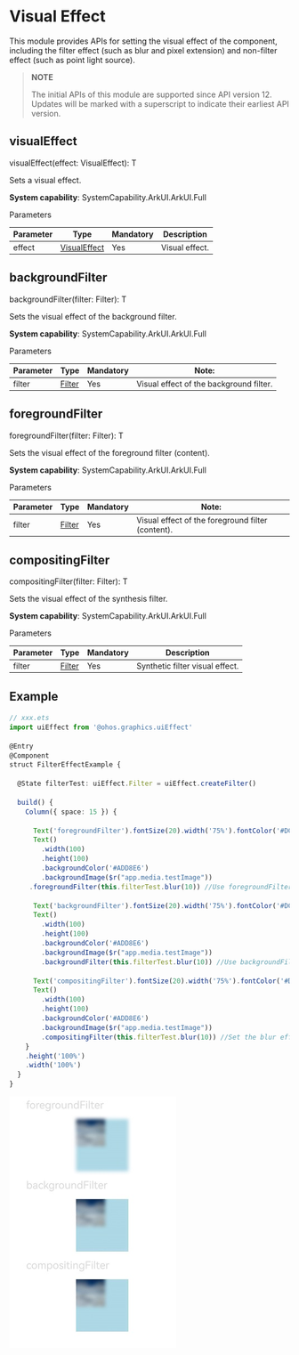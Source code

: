 # Visual Effect

This module provides APIs for setting the visual effect of the component, including the filter effect (such as blur and pixel extension) and non-filter effect (such as point light source).

>  **NOTE**
>
>  The initial APIs of this module are supported since API version 12. Updates will be marked with a superscript to indicate their earliest API version.

## visualEffect

visualEffect(effect: VisualEffect): T

Sets a visual effect.

**System capability**: SystemCapability.ArkUI.ArkUI.Full

Parameters

| Parameter | Type                                                        | Mandatory | Description                                                |
| ------ | ------------------------------------------------------------ | ---- | ---------------------------------------------------- |
| effect | [VisualEffect](../../apis-arkgraphics2d/js-apis-uiEffect.md#visualeffect) | Yes  | Visual effect. |

## backgroundFilter

backgroundFilter(filter: Filter): T

Sets the visual effect of the background filter.

**System capability**: SystemCapability.ArkUI.ArkUI.Full

Parameters

| Parameter | Type                                                        | Mandatory | Note:                                                |
| ------ | ------------------------------------------------------------ | ---- | ---------------------------------------------------- |
| filter | [Filter](../../apis-arkgraphics2d/js-apis-uiEffect.md#filter) | Yes  | Visual effect of the background filter. |

## foregroundFilter

foregroundFilter(filter: Filter): T

Sets the visual effect of the foreground filter (content).

**System capability**: SystemCapability.ArkUI.ArkUI.Full

Parameters

| Parameter | Type                                                        | Mandatory | Note:                                                |
| ------ | ------------------------------------------------------------ | ---- | ---------------------------------------------------- |
| filter | [Filter](../../apis-arkgraphics2d/js-apis-uiEffect.md#filter) | Yes  | Visual effect of the foreground filter (content). |

## compositingFilter

compositingFilter(filter: Filter): T

Sets the visual effect of the synthesis filter.

**System capability**: SystemCapability.ArkUI.ArkUI.Full

Parameters

| Parameter | Type                                                        | Mandatory | Description                                                |
| ------ | ------------------------------------------------------------ | ---- | ---------------------------------------------------- |
| filter | [Filter](../../apis-arkgraphics2d/js-apis-uiEffect.md#filter) | Yes  | Synthetic filter visual effect. |


## Example
```ts
// xxx.ets
import uiEffect from '@ohos.graphics.uiEffect'

@Entry
@Component
struct FilterEffectExample {

  @State filterTest: uiEffect.Filter = uiEffect.createFilter()

  build() {
    Column({ space: 15 }) {

      Text('foregroundFilter').fontSize(20).width('75%').fontColor('#DCDCDC')
      Text()
        .width(100)
        .height(100)
        .backgroundColor('#ADD8E6')
        .backgroundImage($r("app.media.testImage"))
     .foregroundFilter(this.filterTest.blur(10)) //Use foregroundFilter to extend pixels.

      Text('backgroundFilter').fontSize(20).width('75%').fontColor('#DCDCDC')
      Text()
        .width(100)
        .height(100)
        .backgroundColor('#ADD8E6')
        .backgroundImage($r("app.media.testImage"))
        .backgroundFilter(this.filterTest.blur(10)) //Use backgroundFilter to set the blur effect.

      Text('compositingFilter').fontSize(20).width('75%').fontColor('#DCDCDC')
      Text()
        .width(100)
        .height(100)
        .backgroundColor('#ADD8E6')
        .backgroundImage($r("app.media.testImage"))
        .compositingFilter(this.filterTest.blur(10)) //Set the blur effect through compositingFilter.
    }
    .height('100%')
    .width('100%')
  }
}
```

![compositingFilter](figures/filterEffect.jpg)
